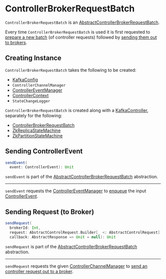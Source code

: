 # ControllerBrokerRequestBatch

`ControllerBrokerRequestBatch` is an [AbstractControllerBrokerRequestBatch](AbstractControllerBrokerRequestBatch.md).

Every time `ControllerBrokerRequestBatch` is used it is first requested to [prepare a new batch](AbstractControllerBrokerRequestBatch.md#newBatch) (of controller requests) followed by [sending them out to brokers](AbstractControllerBrokerRequestBatch.md#sendRequestsToBrokers).

## Creating Instance

`ControllerBrokerRequestBatch` takes the following to be created:

* <span id="config"> [KafkaConfig](../KafkaConfig.md)
* <span id="controllerChannelManager"> `ControllerChannelManager`
* <span id="controllerEventManager"> [ControllerEventManager](ControllerEventManager.md)
* <span id="controllerContext"> [ControllerContext](ControllerContext.md)
* <span id="stateChangeLogger"> `StateChangeLogger`

`ControllerBrokerRequestBatch` is created along with a [KafkaController](KafkaController.md), separately for the following:

* [ControllerBrokerRequestBatch](KafkaController.md#brokerRequestBatch)
* [ZkReplicaStateMachine](KafkaController.md#replicaStateMachine)
* [ZkPartitionStateMachine](KafkaController.md#partitionStateMachine)

## <span id="sendEvent"> Sending ControllerEvent

```scala
sendEvent(
  event: ControllerEvent): Unit
```

`sendEvent` is part of the [AbstractControllerBrokerRequestBatch](AbstractControllerBrokerRequestBatch.md#sendEvent) abstraction.

---

`sendEvent` requests the [ControllerEventManager](#controllerEventManager) to [enqueue](ControllerEventManager.md#put) the input [ControllerEvent](ControllerEvent.md).

## <span id="sendRequest"> Sending Request (to Broker)

```scala
sendRequest(
  brokerId: Int,
  request: AbstractControlRequest.Builder[_ <: AbstractControlRequest],
  callback: AbstractResponse => Unit = null): Unit
```

`sendRequest` is part of the [AbstractControllerBrokerRequestBatch](AbstractControllerBrokerRequestBatch.md#sendRequest) abstraction.

---

`sendRequest` requests the given [ControllerChannelManager](#controllerChannelManager) to [send an controller request out to a broker](ControllerChannelManager.md#sendRequest).
